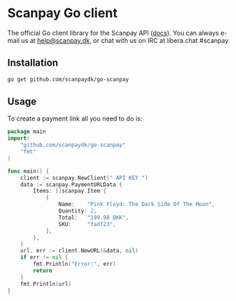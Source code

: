 # Scanpay Go client

The official Go client library for the Scanpay API ([docs](https://docs.scanpay.dk)). You can always e-mail us at [help@scanpay.dk](mailto:help@scanpay.dk), or chat with us on IRC at libera.chat #scanpay

## Installation

```bash
go get github.com/scanpaydk/go-scanpay
```

## Usage

To create a payment link all you need to do is:

```go
package main
import(
    "github.com/scanpaydk/go-scanpay"
    "fmt"
)

func main() {
    client := scanpay.NewClient(" API KEY ")
    data := scanpay.PaymentURLData {
        Items: []scanpay.Item {
            {
                Name:    "Pink Floyd: The Dark Side Of The Moon",
                Quantity: 2,
                Total:   "199.98 DKK",
                SKU:     "fadf23",
            },
        },
    }
    url, err := client.NewURL(&data, nil)
    if err != nil {
        fmt.Println("Error:", err)
        return
    }
    fmt.Println(url)
}
```
